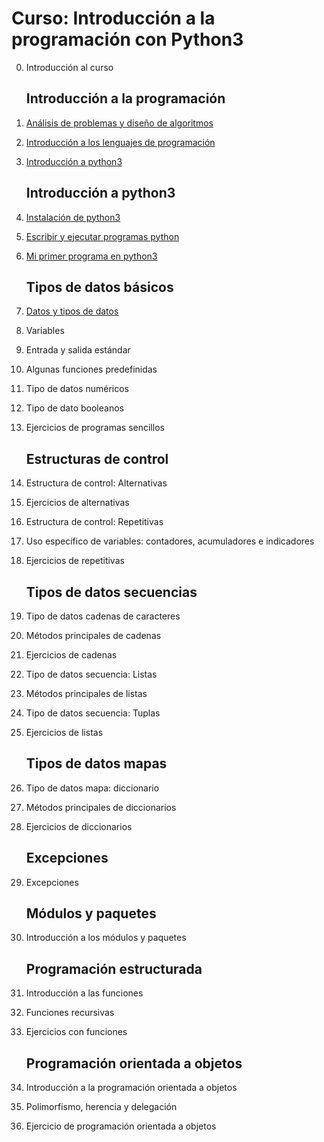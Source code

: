 # Curso: Introducción a la programación con Python3

0. Introducción al curso

    ## Introducción a la programación

1. [Análisis de problemas y diseño de algoritmos](curso/u1)
2. [Introducción a los lenguajes de programación](curso/u2)
3. [Introducción a python3](curso/u3)

    ## Introducción a python3

4. [Instalación de python3](curso/u4)
5. [Escribir y ejecutar programas python](curso/u5)
6. [Mi primer programa en python3](curso/u6)

    ## Tipos de datos básicos

7. [Datos y tipos de datos](curso/u7)
8. Variables
9. Entrada y salida estándar
10. Algunas funciones predefinidas
11. Tipo de datos numéricos
12. Tipo de dato booleanos
13. Ejercicios de programas sencillos

    ## Estructuras de control

14. Estructura de control: Alternativas
15. Ejercicios de alternativas
16. Estructura de control: Repetitivas
17. Uso específico de variables: contadores, acumuladores e indicadores
18. Ejercicios de repetitivas

    ## Tipos de datos secuencias

19. Tipo de datos cadenas de caracteres
20. Métodos principales de cadenas
21. Ejercicios de cadenas
22. Tipo de datos secuencia: Listas
23. Métodos principales de listas
24. Tipo de datos secuencia: Tuplas
25. Ejercicios de listas

    ## Tipos de datos mapas

26. Tipo de datos mapa: diccionario
27. Métodos principales de diccionarios
28. Ejercicios de diccionarios

    ## Excepciones

29. Excepciones

    ## Módulos y paquetes

30. Introducción a los módulos y paquetes

    ## Programación estructurada

31. Introducción a las funciones
32. Funciones recursivas
33. Ejercicios con funciones

    ## Programación orientada a objetos

34. Introducción a la programación orientada a objetos
35. Polimorfismo, herencia y delegación
36. Ejercicio de programación orientada a objetos
